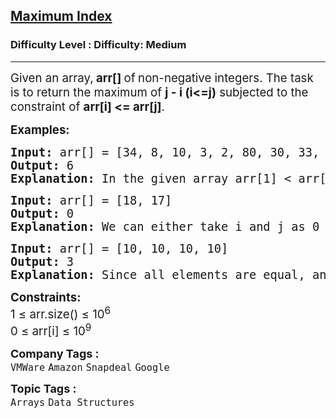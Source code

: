 <h2><a href="https://www.geeksforgeeks.org/problems/maximum-index3307/1?page=1&company=Google&difficulty=Basic,Easy,Medium,Hard&status=unsolved&sortBy=submissions">Maximum Index</a></h2><h3>Difficulty Level : Difficulty: Medium</h3><hr><div class="problems_problem_content__Xm_eO"><p><span style="font-size: 14pt;">Given an array,<strong> arr[] </strong>of<strong> </strong>non-negative integers. The task is to return the maximum of <strong>j - i (i&lt;=j)</strong>&nbsp;subjected to the constraint of <strong>arr[i] &lt;= arr[j]</strong>.</span></p>
<p><span style="font-size: 14pt;"><strong>Examples:</strong></span></p>
<pre><span style="font-size: 14pt;"><strong>Input: </strong>arr[] = [34, 8, 10, 3, 2, 80, 30, 33, 1]</span><br><span style="font-size: 14pt;"><strong>Output: </strong>6</span><br><span style="font-size: 14pt;"><strong>Explanation: </strong>In the given array arr[1] &lt; arr[7] satisfying the required condition (arr[i] &lt;= arr[j]) thus giving the maximum difference of j - i which is 7-1 = 6.</span></pre>
<pre><span style="font-size: 14pt;"><strong>Input: </strong>arr[] = [18, 17]</span><br><span style="font-size: 14pt;"><strong>Output: </strong>0</span><br><span style="font-size: 14pt;"><strong>Explanation:</strong> We can either take i and j as 0 and 0 or we cantake 1 and 1 both give the same result 0.</span></pre>
<pre><span style="font-size: 14pt;"><strong>Input: </strong>arr[] = [10, 10, 10, 10]</span><br><span style="font-size: 14pt;"><strong>Output: </strong>3</span><br><span style="font-size: 14pt;"><strong>Explanation:</strong> Since all elements are equal, any pair of indices will satisfy the condition arr[i] &lt;= arr[j]. The maximum difference is between j = 3 and i = 0, resulting in j - i = 4.</span></pre>
<p><span style="font-size: 14pt;"><strong>Constraints:</strong><br>1 ≤ arr.size() ≤ 10<sup>6</sup><br>0 ≤ arr[i] ≤ 10<sup>9</sup></span></p></div><p><span style=font-size:18px><strong>Company Tags : </strong><br><code>VMWare</code>&nbsp;<code>Amazon</code>&nbsp;<code>Snapdeal</code>&nbsp;<code>Google</code>&nbsp;<br><p><span style=font-size:18px><strong>Topic Tags : </strong><br><code>Arrays</code>&nbsp;<code>Data Structures</code>&nbsp;